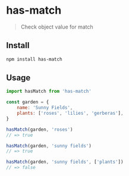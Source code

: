 # has-match

> Check object value for match

## Install

```sh
npm install has-match
```

## Usage

```js
import hasMatch from 'has-match'

const garden = {
	name: 'Sunny Fields',
	plants: ['roses', 'lilies', 'gerberas'],
}

hasMatch(garden, 'roses')
// => true

hasMatch(garden, 'sunny fields')
// => true

hasMatch(garden, 'sunny fields', ['plants'])
// => false
```

